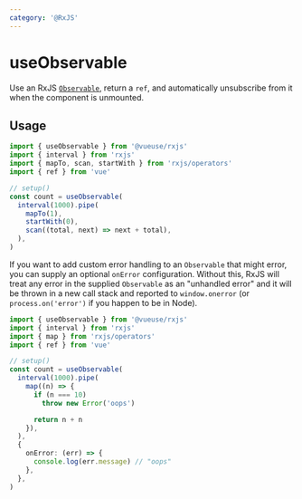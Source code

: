 ```yaml
---
category: '@RxJS'
---
```


# useObservable

Use an RxJS [`Observable`](https://rxjs.dev/guide/observable), return a `ref`, and automatically unsubscribe from it when the component is unmounted.

## Usage

```ts
import { useObservable } from '@vueuse/rxjs'
import { interval } from 'rxjs'
import { mapTo, scan, startWith } from 'rxjs/operators'
import { ref } from 'vue'

// setup()
const count = useObservable(
  interval(1000).pipe(
    mapTo(1),
    startWith(0),
    scan((total, next) => next + total),
  ),
)
```

If you want to add custom error handling to an `Observable` that might error, you can supply an optional `onError` configuration. Without this, RxJS will treat any error in the supplied `Observable` as an "unhandled error" and it will be thrown in a new call stack and reported to `window.onerror` (or `process.on('error')` if you happen to be in Node).

```ts
import { useObservable } from '@vueuse/rxjs'
import { interval } from 'rxjs'
import { map } from 'rxjs/operators'
import { ref } from 'vue'

// setup()
const count = useObservable(
  interval(1000).pipe(
    map((n) => {
      if (n === 10)
        throw new Error('oops')

      return n + n
    }),
  ),
  {
    onError: (err) => {
      console.log(err.message) // "oops"
    },
  },
)
```
